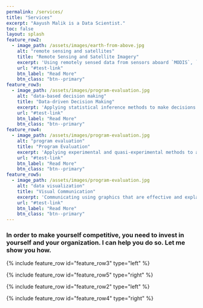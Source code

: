 ```yaml
---
permalink: /services/
title: "Services"
excerpt: "Aayush Malik is a Data Scientist."
toc: false
layout: splash
feature_row2:
  - image_path: /assets/images/earth-from-above.jpg
    alt: "remote sensing and satellites"
    title: "Remote Sensing and Satellite Imagery"
    excerpt: 'Using remotely sensed data from sensors aboard `MODIS`, `SENTINEL`, and `LANDSAT` for program evaluation.'
    url: "#test-link"
    btn_label: "Read More"
    btn_class: "btn--primary"
feature_row3:
  - image_path: /assets/images/program-evaluation.jpg
    alt: "data-based decision making"
    title: "Data-driven Decision Making"
    excerpt: 'Applying statistical inference methods to make decisions to increase efficiency using available data.'
    url: "#test-link"
    btn_label: "Read More"
    btn_class: "btn--primary"
feature_row4:
  - image_path: /assets/images/program-evaluation.jpg
    alt: "program evaluation"
    title: "Program Evaluation"
    excerpt: 'Applying experimental and quasi-experimental methods to ascertain the impact of an intervention.'
    url: "#test-link"
    btn_label: "Read More"
    btn_class: "btn--primary"
feature_row5:
  - image_path: /assets/images/program-evaluation.jpg
    alt: "data visualization"
    title: "Visual Communication"
    excerpt: 'Communicating using graphics that are effective and explains the data in a visual way'
    url: "#test-link"
    btn_label: "Read More"
    btn_class: "btn--primary"
---
```

### In order to make yourself competitive, you need to invest in yourself and your organization. I can help you do so. Let me show you how.


{% include feature_row id="feature_row3" type="left" %}

{% include feature_row id="feature_row5" type="right" %}

{% include feature_row id="feature_row2" type="left" %}

{% include feature_row id="feature_row4" type="right" %}

